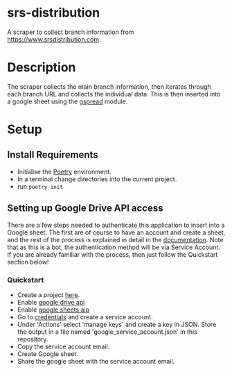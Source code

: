 # srs-distribution
A scraper to collect branch information from https://www.srsdistribution.com.


# Description
The scraper collects the main branch information, then iterates through each branch URL and collects the individual
data. This is then inserted into a google sheet using the [gspread](https://pypi.org/project/gspread/) module.

# Setup

## Install Requirements

- Initialise the [Poetry](https://python-poetry.org/) environment.
- In a terminal change directories into the current project.
- run `poetry init`

## Setting up Google Drive API access

There are a few steps needed to authenticate this application to insert into a Google sheet.
The first are of course to have an account and create a sheet, and the rest of the process is explained in detail 
in the [documentation](https://docs.gspread.org/en/latest/oauth2.html). 
Note that as this is a bot, the authentication method will be via Service Account.
If you are already familiar with the process, then just follow the Quickstart section below!


### Quickstart

- Create a project [here](https://console.cloud.google.com/apis/dashboard).
- Enable [google drive api](https://console.cloud.google.com/marketplace/product/google/drive.googleapis.com)
- Enable [google sheets aip](https://console.cloud.google.com/marketplace/product/google/sheets.googleapis.com)
- Go to [credentials](https://console.cloud.google.com/apis/credentials) and create a service account.
- Under 'Actions' select 'manage keys' and create a key in JSON. Store the output in a file named 'google_service_account.json' in this repository. 
- Copy the service account email.
- Create Google sheet.
- Share the google sheet with the service account email.